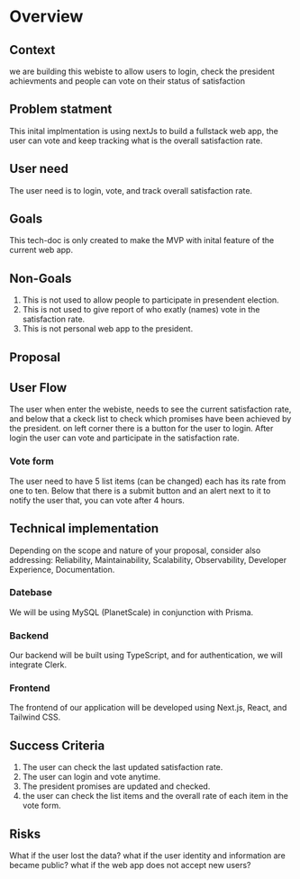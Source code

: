 # Overview

## Context

we are building this webiste to allow users to login, check the president achievments and people can vote on their status of satisfaction

## Problem statment

This inital implmentation is using nextJs to build a fullstack web app, the user can vote and keep tracking what is the overall satisfaction rate.

## User need

The user need is to login, vote, and track overall satisfaction rate.

## Goals

This tech-doc is only created to make the MVP with inital feature of the current web app.

## Non-Goals

1. This is not used to allow people to participate in presendent election.
2. This is not used to give report of who exatly (names) vote in the satisfaction rate.
3. This is not personal web app to the president.

## Proposal

## User Flow

The user when enter the webiste, needs to see the current satisfaction rate, and below that a ckeck list to check which promises have been achieved by the president. on left corner there is a button for the user to login. After login the user can vote and participate in the satisfaction rate.

### Vote form

The user need to have 5 list items (can be changed) each has its rate from one to ten.
Below that there is a submit button and an alert next to it to notify the user that, you can vote after 4 hours.

## Technical implementation

Depending on the scope and nature of your proposal, consider also addressing: Reliability, Maintainability, Scalability, Observability, Developer Experience, Documentation.

### Datebase

We will be using MySQL (PlanetScale) in conjunction with Prisma.

### Backend

Our backend will be built using TypeScript, and for authentication, we will integrate Clerk.

### Frontend

The frontend of our application will be developed using Next.js, React, and Tailwind CSS.

## Success Criteria

1. The user can check the last updated satisfaction rate.
2. The user can login and vote anytime.
3. The president promises are updated and checked.
4. the user can check the list items and the overall rate of each item in the vote form.

## Risks

What if the user lost the data?
what if the user identity and information are became public?
what if the web app does not accept new users?
